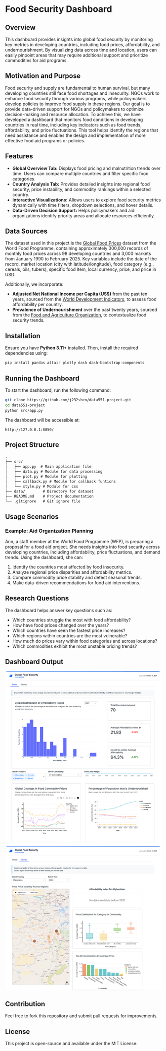# Food Security Dashboard

## Overview
This dashboard provides insights into global food security by monitoring key metrics in developing countries, including food prices, affordability, and undernourishment. By visualizing data across time and location, users can easily pinpoint areas that may require additional support and prioritize commodities for aid programs.

## Motivation and Purpose
Food security and supply are fundamental to human survival, but many developing countries still face food shortages and insecurity. NGOs work to enhance food security through various programs, while policymakers develop policies to improve food supply in these regions. Our goal is to provide data-driven support for NGOs and policymakers to optimize decision-making and resource allocation. To achieve this, we have developed a dashboard that monitors food conditions in developing countries in real time, including key indicators such as food trends, affordability, and price fluctuations. This tool helps identify the regions that need assistance and enables the design and implementation of more effective food aid programs or policies.

## Features
- **Global Overview Tab:** Displays food pricing and malnutrition trends over time. Users can compare multiple countries and filter specific food categories.
- **Country Analysis Tab:** Provides detailed insights into regional food security, price instability, and commodity rankings within a selected country.
- **Interactive Visualizations:** Allows users to explore food security metrics dynamically with time filters, dropdown selections, and hover details.
- **Data-Driven Decision Support:** Helps policymakers and aid organizations identify priority areas and allocate resources efficiently.

## Data Sources
The dataset used in this project is the [Global Food Prices](https://data.humdata.org/dataset/global-wfp-food-prices) dataset from the World Food Programme, containing approximately 300,000 records of monthly food prices across 98 developing countries and 3,000 markets from January 1990 to February 2025. Key variables include the date of the record, market location (city with latitude/longitude), food category (e.g., cereals, oils, tubers), specific food item, local currency, price, and price in USD.

Additionally, we incorporate:
- **Adjusted Net National Income per Capita (US$)** from the past ten years, sourced from the [World Development Indicators](https://databank.worldbank.org/source/world-development-indicators), to assess food affordability per country.
- **Prevalence of Undernourishment** over the past twenty years, sourced from the [Food and Agriculture Organization](https://www.fao.org/faostat/en/#data/FS), to contextualize food security trends.

## Installation
Ensure you have **Python 3.11+** installed. Then, install the required dependencies using:

```bash
pip install pandas altair plotly dash dash-bootstrap-components
```

## Running the Dashboard
To start the dashboard, run the following command:

```bash
git clone https://github.com/j232shen/data551-project.git
cd data551-project
python src/app.py
```

The dashboard will be accessible at:

```
http://127.0.0.1:8050/
```

## Project Structure
```
.
├── src/
│   ├── app.py  # Main application file
│   ├── data.py # Module for data processing
│   ├── plot.py # Module for plotting
│   ├── callback.py # Module for callback funtions
│   └── style.py # Module for css
├── data/        # Directory for dataset
├── README.md    # Project documentation
└── .gitignore   # Git ignore file
```

## Usage Scenarios
### Example: Aid Organization Planning
Ann, a staff member at the World Food Programme (WFP), is preparing a proposal for a food aid project. She needs insights into food security across developing countries, including affordability, price fluctuations, and demand trends. Using the dashboard, she can:
1. Identify the countries most affected by food insecurity.
2. Analyze regional price disparities and affordability metrics.
3. Compare commodity price stability and detect seasonal trends.
4. Make data-driven recommendations for food aid interventions.

## Research Questions
The dashboard helps answer key questions such as:
- Which countries struggle the most with food affordability?
- How have food prices changed over the years?
- Which countries have seen the fastest price increases?
- Which regions within countries are the most vulnerable?
- How much do prices vary within food categories and across locations?
- Which commodities exhibit the most unstable pricing trends?


## Dashboard Output
![Global Dashboard](./global_.png "App - Global")
![Country Dashboard](./country_.png "App - Country")

## Contribution
Feel free to fork this repository and submit pull requests for improvements.

## License
This project is open-source and available under the MIT License.


